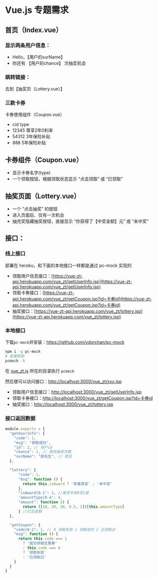 # Vue.js 专题需求

## 首页（Index.vue）

### 显示两条用户信息：

* Hello，【用户的surName】
* 你还有 【用户的chance】 次抽奖机会

### 跳转链接：

去到【抽奖页（Lottery.vue）】

### 三款卡券

卡券使用组件（Coupon.vue）

* cid type
* 12345 尊享2年0利率
* 54312 3年保险补贴
* 888 5年保险补贴

## 卡券组件（Coupon.vue）

* 显示卡券名字(type)
* 一个领取按钮，根据领取状态显示 “点击领取” 或 “已领取”

## 抽奖页面（Lottery.vue）

* 一个 “点击抽奖” 的按钮
* 进入页面后、仅有一次机会
* 抽完奖隐藏抽奖按钮，直接显示 “你获得了【中奖金额】元” 或 “未中奖”

## 接口：

### 线上接口

部署在 heroku，和下面的本地接口一样都是通过 pc-mock 实现的

* 领取用户信息接口：[https://vue-zt-api.herokuapp.com/vue_zt/getUserInfo.jsp](https://vue-zt-api.herokuapp.com/vue_zt/getUserInfo.jsp)
* 领取卡券接口：[https://vue-zt-api.herokuapp.com/vue_zt/getCoupon.jsp?id=卡券id](https://vue-zt-api.herokuapp.com/vue_zt/getCoupon.jsp?id=卡券id)
* 抽奖接口：[https://vue-zt-api.herokuapp.com/vue_zt/lottery.jsp](https://vue-zt-api.herokuapp.com/vue_zt/lottery.jsp)

### 本地接口

下载`pc-mock`并安装：https://github.com/vdorchan/pc-mock

```bash
npm i -g pc-mock
# 查看帮助
pcmock -h
```

在 [vue_zt.js](vue_zt.js) 所在的目录执行 `pcmock`

然后便可以访问接口：[http://localhost:3000/vue_zt/xxx.jsp](http://localhost:3000/vue_zt/xxx.jsp)

* 领取用户信息接口：[http://localhost:3000/vue_zt/getUserInfo.jsp](http://localhost:3000/vue_zt/getUserInfo.jsp)
* 领取卡券接口：[http://localhost:3000/vue_zt/getCoupon.jsp?id=卡券id](http://localhost:3000/vue_zt/getCoupon.jsp?id=卡券id)
* 抽奖接口：[http://localhost:3000/vue_zt/lottery.jsp](http://localhost:3000/vue_zt/lottery.jsp)

### 接口返回数据

```javascript
module.exports = {
  "getUserInfo": {
    "code": 1,
    "msg": "获取成功",
    "id": 2, // 用户id
    "chance": 1, // 剩余抽奖次数
    "surName": "郭先生", // 姓氏
  },

  "lottery": {
      "code": 1,
      "msg": function () {
        return this.isAward ? '恭喜获奖' : '未中奖'
      },
      "isAward|0-1": 1, //是否中奖0否1是
      'amountType|0-4': 4,
      "amount": function () {
        return ([10, 20, 30, 0.5, 2])[this.amountType]
      } //红包金额
  },

  "getCoupon": {
    "code|0-2": 1, // 0 领取失败 1 领取成功 2 已领取过
    "msg": function () {
      return this.code === 1
        ? '成功领取优惠券'
        : this.code === 0
        ? '领取失败'
        : '已领取过'
    }
  }
}
```